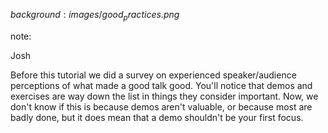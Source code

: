 $background:images/good_practices.png$

note:

Josh

Before this tutorial we did a survey on experienced 
speaker/audience perceptions of what made a good talk good.
You'll notice that demos and exercises are way down the list
in things they consider important. Now, we don't know if this is
because demos aren't valuable, or because most are badly done,
but it does mean that a demo shouldn't be your first focus.

